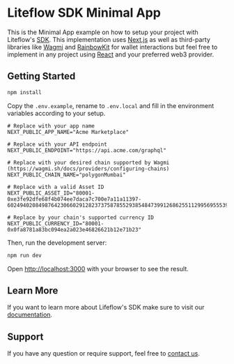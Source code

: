 # Liteflow SDK Minimal App

This is the Minimal App example on how to setup your project with Liteflow's [SDK](https://docs.liteflow.com). This implementation uses [Next.js](https://nextjs.org/) as well as third-party libraries like [Wagmi](https://wagmi.sh/) and [RainbowKit](https://www.rainbowkit.com/) for wallet interactions but feel free to implement in any project using [React](https://reactjs.org/) and your preferred web3 provider.

## Getting Started

```bash
npm install
```

Copy the `.env.example`, rename to `.env.local` and fill in the environment variables according to your setup.

```
# Replace with your app name
NEXT_PUBLIC_APP_NAME="Acme Marketplace"

# Replace with your API endpoint
NEXT_PUBLIC_ENDPOINT="https://api.acme.com/graphql"

# Replace with your desired chain supported by Wagmi (https://wagmi.sh/docs/providers/configuring-chains)
NEXT_PUBLIC_CHAIN_NAME="polygonMumbai"

# Replace with a valid Asset ID
NEXT_PUBLIC_ASSET_ID="80001-0xe3fe92dfe68f4b074ee7daca7c700e7a11a11397-60249402084987642306602912823737587855293854847399126862551129956955539542019"

# Replace by your chain's supported currency ID
NEXT_PUBLIC_CURRENCY_ID="80001-0x0fa8781a83bc094ea2a023e46826621b12e71b23"
```

Then, run the development server:

```bash
npm run dev
```

Open [http://localhost:3000](http://localhost:3000) with your browser to see the result.

## Learn More

If you want to learn more about Lifeflow's SDK make sure to visit our [documentation](https://docs.liteflow.com).

## Support

If you have any question or require support, feel free to [contact us](mailto:contact@liteflow.com).
